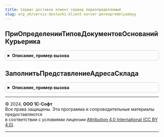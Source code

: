 ```yaml
---
title: Сервис доставки клиент сервер переопределяемый
slug: erp_uh/servis-dostavki-klient-server-pereopredelyaemyy
---
```



## ПриОпределенииТиповДокументовОснованийКурьерика
<details style="margin: 1em 0; padding: 0.5em; border: 1px solid #ccc; border-radius: 6px;">

<summary style="font-weight: bold; cursor: pointer;">Описание, пример вызова</summary>

```bsl

// Дополняет массив типов документов, используемых в качестве оснований для заказов на доставку
// сервиса Курьерика.
//
// Параметры:
//	МассивТипов - Массив Из Тип - массив типов документов.
//
Процедура ПриОпределенииТиповДокументовОснованийКурьерика(МассивТипов) Экспорт
```

Пример вызова
```bsl
СервисДоставкиКлиентСерверПереопределяемый.ПриОпределенииТиповДокументовОснованийКурьерика(МассивТипов) 
```
</details>

## ЗаполнитьПредставлениеАдресаСклада
<details style="margin: 1em 0; padding: 0.5em; border: 1px solid #ccc; border-radius: 6px;">

<summary style="font-weight: bold; cursor: pointer;">Описание, пример вызова</summary>

```bsl

// Заполняет представление адреса склада
//
// Параметры:
//	Склад - ОпределяемыйТип.СкладСервисДоставки - элемент справочника
//	Адрес - Строка - представление адреса склада
//
// Пример:
//  Адрес = УправлениеКонтактнойИнформацией.ПредставлениеКонтактнойИнформацииОбъекта(Склад,
//		    Справочники.ВидыКонтактнойИнформации.АдресСклада)
//
Процедура ЗаполнитьПредставлениеАдресаСклада(Склад, Адрес) Экспорт
```

Пример вызова
```bsl
СервисДоставкиКлиентСерверПереопределяемый.ЗаполнитьПредставлениеАдресаСклада(Склад, Адрес) 
```
</details>

---

© 2024, **ООО 1С-Софт**  
Все права защищены. Эта программа и сопроводительные материалы предоставляются  
в соответствии с условиями лицензии [Attribution 4.0 International (CC BY 4.0)](https://creativecommons.org/licenses/by/4.0/legalcode).

---
